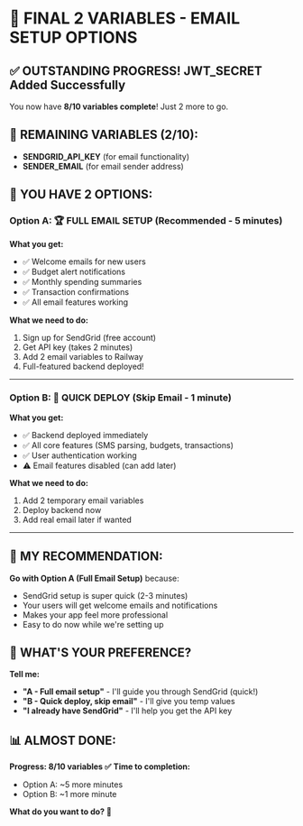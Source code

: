 🎉 FINAL 2 VARIABLES - EMAIL SETUP OPTIONS
=========================================

## ✅ OUTSTANDING PROGRESS! JWT_SECRET Added Successfully

You now have **8/10 variables complete**! Just 2 more to go.

## 📧 REMAINING VARIABLES (2/10):

- **SENDGRID_API_KEY** (for email functionality)
- **SENDER_EMAIL** (for email sender address)

## 🤔 YOU HAVE 2 OPTIONS:

### Option A: 🏆 FULL EMAIL SETUP (Recommended - 5 minutes)

**What you get:**
- ✅ Welcome emails for new users
- ✅ Budget alert notifications  
- ✅ Monthly spending summaries
- ✅ Transaction confirmations
- ✅ All email features working

**What we need to do:**
1. Sign up for SendGrid (free account)
2. Get API key (takes 2 minutes)
3. Add 2 email variables to Railway
4. Full-featured backend deployed!

---

### Option B: 🚀 QUICK DEPLOY (Skip Email - 1 minute)

**What you get:**
- ✅ Backend deployed immediately
- ✅ All core features (SMS parsing, budgets, transactions)
- ✅ User authentication working
- ⚠️ Email features disabled (can add later)

**What we need to do:**
1. Add 2 temporary email variables
2. Deploy backend now
3. Add real email later if wanted

---

## 🎯 MY RECOMMENDATION:

**Go with Option A (Full Email Setup)** because:
- SendGrid setup is super quick (2-3 minutes)
- Your users will get welcome emails and notifications
- Makes your app feel more professional
- Easy to do now while we're setting up

## 🤔 WHAT'S YOUR PREFERENCE?

**Tell me:**
- **"A - Full email setup"** - I'll guide you through SendGrid (quick!)
- **"B - Quick deploy, skip email"** - I'll give you temp values
- **"I already have SendGrid"** - I'll help you get the API key

## 📊 ALMOST DONE:

**Progress: 8/10 variables ✅**
**Time to completion:**
- Option A: ~5 more minutes
- Option B: ~1 more minute

**What do you want to do? 🚄**